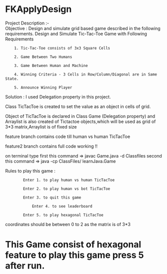 # FKApplyDesign
Project Description :-  
Objective : Design and simulate grid based game described in the following requirements.
	Design and Simulate Tic-Tac-Toe Game with Following Requirements
	
		1. Tic-Tac-Toe consists of 3x3 Square Cells
		
		2. Game Between Two Humans
		
		3. Game Between Human and Machine
		
		4. Winning Criteria - 3 Cells in Row/Column/Diagonal are in Same State.
		
		5. Announce Winning Player

Solution :
I used Delegation property in this project.

Class TicTacToe is created to set the value as an object in cells of grid.

Object of TicTacToe is declared in Class Game (Delegation property) and Arraylist is also created of Tictactoe objects,which will be used as grid of 3*3 matrix,Arraylist is of fixed size

feature branch contains code till human vs human TicTacToe

feature2 branch contains full code working !!

on terminal  type 
first this command =>    javac Game.java -d Classfiles
second this command =>  java -cp ClassFiles/ learnJava.Game

Rules to play this game :

			Enter 1. to play human vs human TicTacToe
			
			Enter 2. to play human vs bot TicTacToe
			
			Enter 3. to quit this game 
			
      			Enter 4. to see leaderboard
			
			Enter 5. to play hexagonal TicTacToe
    
 coordinates should be between 0 to 2 as the matrix is of 3*3
 # This Game consist of hexagonal feature to play this game press 5 after run.
